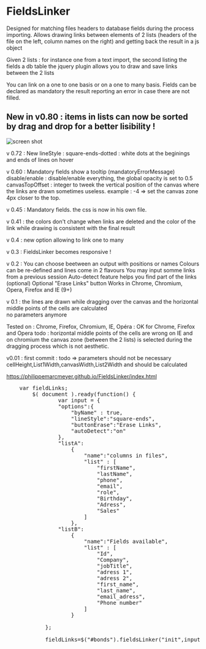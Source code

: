 # FieldsLinker

Designed for matching files headers to database fields during the process importing. 
Allows drawing links between elements of 2 lists (headers of the file on the left, column names on the right)
and getting back the result in a js object

Given 2 lists : for instance one from a text import, the second listing the fields a db table
the jquery plugin allows you to draw and save links between the 2 lists

You can link on a one to one basis or on a one to many basis. Fields can be declared as mandatory the result reporting an error in case there are not filled.

## New in v0.80 : items in lists can now be sorted by drag and drop for a better lisibility !

![screen shot](https://raw.githubusercontent.com/PhilippeMarcMeyer/FieldsLinker/master/filedLinker.jpg)

v 0.72 : New lineStyle : square-ends-dotted : white dots at the beginings and ends of lines on hover

v 0.60 : 
Mandatory fields show a tooltip (mandatoryErrorMessage)
disable/enable : disable/enable everything, the global opacity is set to 0.5
canvasTopOffset : integer to tweek the vertical position of the canvas where the links are drawn 
sometimes useless. example : -4 => set the canvas zone 4px closer to the top.

v 0.45 : Mandatory fields. the css is now in his own file.

v 0.41 : the colors don't change when links are deleted and the color of the link while drawing is consistent with the final result

v 0.4 : new option allowing to link one to many

v 0.3 :
FieldsLinker becomes responsive !

v 0.2 :
You can choose beetween an output with positions or names
Colours can be re-defined and lines come in 2 flavours
You may input somme links from a previous session
Auto-detect feature helps you find part of the links (optional)
Optional "Erase Links" button
Works in Chrome, Chromium, Opera, Firefox and IE (9+)

v 0.1  : the lines are drawn while dragging over the canvas and the horizontal middle points of the cells are calculated	
no parameters anymore

Tested on : Chrome, Firefox, Chromium, IE, Opéra : OK for Chrome, Firefox and Opera
todo : horizontal middle points of the cells are wrong on IE 
and on chromium the canvas zone (between the 2 lists) is selected during the dragging process which is not aesthetic.

v0.01 : first commit : todo => parameters should not be necessary cellHeight,List1Width,canvasWidth,List2Width and should be calculated

https://philippemarcmeyer.github.io/FieldsLinker/index.html

<pre>
	var fieldLinks;
		$( document ).ready(function() {
				var input = {
			    "options":{
					"byName" : true,
					"lineStyle":"square-ends",
					"buttonErase":"Erase Links",
					"autoDetect":"on"
				},
				"listA":
					{
						"name":"columns in files",
						"list" : [
							"firstName",
							"lastName",
							"phone",
							"email",
							"role",
							"Birthday",
							"Adress",
							"Sales"
						]
					},
				"listB":
					{
						"name":"Fields available",
						"list" : [
							"Id",
							"Company",
							"jobTitle",
							"adress 1",	
							"adress 2",	
							"first_name",
							"last_name",
							"email_adress",
							"Phone number"
						]
					}

			};
			
		  	fieldLinks=$("#bonds").fieldsLinker("init",input);
</pre>
